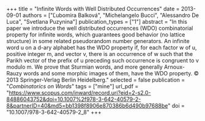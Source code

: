 +++
title = "Infinite Words with Well Distributed Occurrences"
date = 2013-09-01
authors = ["Ľubomira Balková", "Michelangelo Bucci", "Alessandro De Luca", "Svetlana Puzynina"]
publication_types = ["1"]
abstract = "In this paper we introduce the well distributed occurrences (WDO) combinatorial property for infinite words, which guarantees good behavior (no lattice structure) in some related pseudorandom number generators. An infinite word u on a d-ary alphabet has the WDO property if, for each factor w of u, positive integer m, and vector v, there is an occurrence of w such that the Parikh vector of the prefix of u preceding such occurrence is congruent to v modulo m. We prove that Sturmian words, and more generally Arnoux-Rauzy words and some morphic images of them, have the WDO property. © 2013 Springer-Verlag Berlin Heidelberg."
selected = false
publication = "*Combinatorics on Words*"
tags = ["mine"]
url_pdf = "https://www.scopus.com/inward/record.uri?eid=2-s2.0-84886043752&doi=10.1007%2f978-3-642-40579-2-8&partnerID=40&md5=bb1398f8906e870386b6d490b97688be"
doi = "10.1007/978-3-642-40579-2_8"
+++

